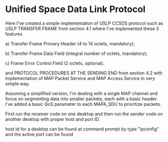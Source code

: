# Unified Space Data Link Protocol

Here I've created a simple implementation of USLP CCSDS protocol such as USLP TRANSFER FRAME from section 4.1 where I've implemented these 3 features 

a) Transfer Frame Primary Header (4 to 14 octets, mandatory);

b) Transfer Frame Data Field (integral number of octets, mandatory);

c) Frame Error Control Field (2 octets, optional).

and PROTOCOL PROCEDURES AT THE SENDING END from section 4.2 with implementation of MAP Packet Service and MAP Access Service in very simple way.

Assuming a simplified version, I'm dealing with a single MAP channel and focus on segmenting data into smaller packets, each with a basic header. I've added a basic QoS parameter to each MAPA_SDU to prioritize packets.

First run the receiver code on one desktop and then run the sender code on another desktop with proper host and port ID. 

host Id for a desktop can be found at command prompt by type "ipconfig" and the active port can be found 



